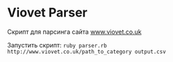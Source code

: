 # Viovet Parser
Скрипт для парсинга сайта www.viovet.co.uk

Запустить скрипт:
`ruby parser.rb http://www.viovet.co.uk/path_to_category output.csv`